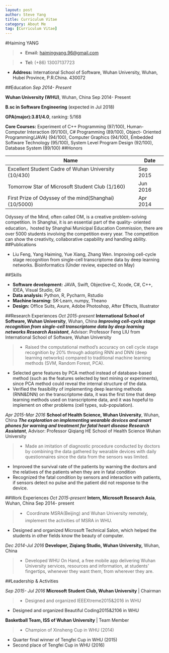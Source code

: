 ```yaml
---
layout: post
author: Steve Yang
title: Curriculum Vitae
category: About Me
tag: [Curriculum Vitae]
---
```



#Haiming YANG

> * **Email:** haimingyang.96@gmail.com 

> * **Tel:** (+86) 13007137723
> * **Address:** International School of Software, Wuhan University, Wuhan, Hubei Province, P.R.China. 430072

##Education
_*Sep 2014- Present*_

**Wuhan University (WHU)**, Wuhan, China Sep 2014- Present 

**B.sc in Software Engineering** (expected in Jul 2018)
**GPA(major):3.81/4.0**, ranking: 5/168
**Core Courses:** Experiment of C++ Programming (97/100), Human-Computer Interaction (91/100), C# Programming (89/100), Object- Oriented Programming(JAVA) (94/100), Computer Graphics (94/100), Embedded Software Technology (95/100), System Level Program Design (92/100), Database System (89/100)
##Honors

| Name | Date |
| --- | --- |
| Excellent Student Cadre of Wuhan University (10/430) | Sep 2015 |
|  Tomorrow Star of Microsoft Student Club (1/160)| Jun 2016 |
| First Prize of Odyssey of the mind(Shanghai) (10/5000) | Apr 2014 |

Odyssey of the Mind, often called OM, is a creative problem-solving competition. In Shanghai, it is an essential part of the quality- oriented education，hosted by Shanghai Municipal Education Commission, there are over 5000 students involving the competition every year. The competition can show the creativity, collaborative capability and handling ability.
##Publications
* Liu Feng, Yang Haiming, Yue Xiang, Zhang Wen. Improving cell-cycle stage recognition from single-cell transcriptome data by deep learning networks. Bioinformatics(Under review, expected on May)

##Skills
* **Software development:** JAVA, Swift, Objective-C, Xcode, C#, C++, IDEA, Visual Studio, Git 
* **Data analysis:** Python, R, Pycharm, Rstudio* **Machine learning:** SK-Learn, numpy, Theano* **Design:** Office Suits, Axure, Adobe Photoshop, After Effects, Illustrator

##Research Experiences
_*Oct 2015-present*_
**International School of Software, Wuhan University**, Wuhan, China***Improving cell-cycle stage recognition from single-cell transcriptome data by deep learning networks Research Assistant***, Advisor: Professor Feng LIU from International School of Software, Wuhan University
> * Raised the computational method’s accuracy on cell cycle stage recognition by 20% through adopting RNN and DNN (deeplearning networks) compared to traditional machine learning methods (SVM, Random Forest, PCA).* Selected gene features by PCA method instead of database-based method (such as the features selected by text mining orexperiments), since PCA method could reveal the internal structure of the data.*  Verified the feasibility of implementing deep learning methods (RNN&DNN) on the transcriptome data, it was the first time thatdeep learning methods used on transcriptome data, and it was hopeful to implement on other problems (cell types, sub-population).

_*Apr 2015-Mar 2016*_
**School of Health Science, Wuhan University**, Wuhan, China
***The exploration on implementing wearable devices and smart phones for warning and treatment for fatal heart disease Research Assistant***, Advisor: Professor Qiqiang HE School of Health Science Wuhan University

> * Made an imitation of diagnostic procedure conducted by doctors by combining the data gathered by wearable devices with dailyquestionnaires since the data from the sensors was limited.* Improved the survival rate of the patients by warning the doctors and the relatives of the patients when they are in fatal condition* Recognized the fatal condition by sensors and interaction with patients, if sensors detect no pulse and the patient did not responseto the device.

##Work Experiences
*Oct 2015-present*
**Intern, Microsoft Research Asia**, Wuhan, China Sep 2014- present
> *  Coordinate MSRA(Beijing) and Wuhan University remotely, implement the activities of MSRA in WHU.* Designed and organized Microsoft Technical Salon, which helped the students in other fields know the beauty of computer.


*Dec 2014-Jul 2016***Developer, Ziqiang Studio, Wuhan University,** Wuhan, China 

> * Developed WHU On Hand, a free mobile app delivering Wuhan University services, resources and information, at students' fingertips, whenever they want them, from wherever they are.
 
##Leadership & Activities

*Sep 2015- Jul 2016***Microsoft Student Club, Wuhan University** | Chairman

> * Designed and organized IEEEXtreme2015&2016 in WHU* Designed and organized Beautiful Coding2015&2106 in WHU 

**Basketball Team, ISS of Wuhan University** | Team Member 

> * Champion of Xinsheng Cup in WHU (2014)* Quarter final winner of Tengfei Cup in WHU (2015)* Second place of Tengfei Cup in WHU (2016)

